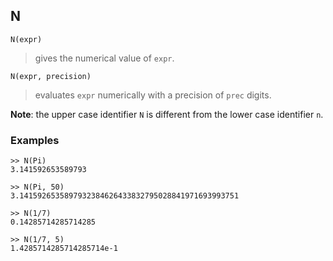 ## N

``` 
N(expr)
``` 
> gives the numerical value of `expr`.  


``` 
N(expr, precision)
``` 
> evaluates `expr` numerically with a precision of `prec` digits.  


**Note**: the upper case identifier `N` is different from the lower case identifier `n`.
 
### Examples 
``` 
>> N(Pi)
3.141592653589793

>> N(Pi, 50)
3.1415926535897932384626433832795028841971693993751

>> N(1/7)
0.14285714285714285

>> N(1/7, 5)
1.4285714285714285714e-1
``` 
 